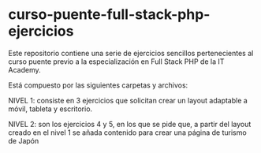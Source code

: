 # curso-puente-full-stack-php-ejercicios
Este repositorio contiene una serie de ejercicios sencillos pertenecientes al curso puente previo a la especialización en Full Stack PHP de la IT Academy.

Está compuesto por las siguientes carpetas y archivos:

NIVEL 1: consiste en 3 ejercicios que solicitan crear un layout adaptable a móvil, tableta y escritorio.

NIVEL 2: son los ejercicios 4 y 5, en los que se pide que, a partir del layout creado en el nivel 1 se añada contenido para crear una página de turismo de Japón

